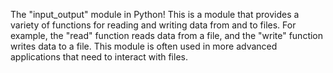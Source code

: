 The "input_output" module in Python! This is a module that provides a variety of functions for reading and writing data from and to files. For example, the "read" function reads data from a file, and the "write" function writes data to a file. This module is often used in more advanced applications that need to interact with files.
